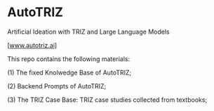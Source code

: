 # AutoTRIZ

Artificial Ideation with TRIZ and Large Language Models

[www.autotriz.ai]

This repo contains the following materials: 

(1) The fixed Knolwedge Base of AutoTRIZ;

(2) Backend Prompts of AutoTRIZ;

(3) The TRIZ Case Base: TRIZ case studies collected from textbooks;
